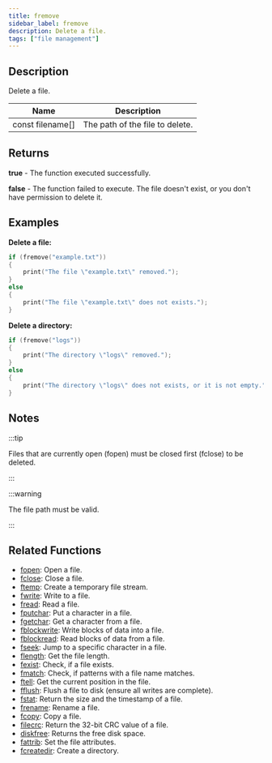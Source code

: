 ```yaml
---
title: fremove
sidebar_label: fremove
description: Delete a file.
tags: ["file management"]
---
```


<LowercaseNote />

## Description

Delete a file.

| Name             | Description                     |
| ---------------- | ------------------------------- |
| const filename[] | The path of the file to delete. |

## Returns

**true** - The function executed successfully.

**false** - The function failed to execute. The file doesn't exist, or you don't have permission to delete it.

## Examples

**Delete a file:**

```c
if (fremove("example.txt"))
{
    print("The file \"example.txt\" removed.");
}
else
{
    print("The file \"example.txt\" does not exists.");
}
```

**Delete a directory:**

```c
if (fremove("logs"))
{
    print("The directory \"logs\" removed.");
}
else
{
    print("The directory \"logs\" does not exists, or it is not empty.");
}
```

## Notes

:::tip

Files that are currently open (fopen) must be closed first (fclose) to be deleted.

:::

:::warning

The file path must be valid.

:::

## Related Functions

- [fopen](fopen): Open a file.
- [fclose](fclose): Close a file.
- [ftemp](ftemp): Create a temporary file stream.
- [fwrite](fwrite): Write to a file.
- [fread](fread): Read a file.
- [fputchar](fputchar): Put a character in a file.
- [fgetchar](fgetchar): Get a character from a file.
- [fblockwrite](fblockwrite): Write blocks of data into a file.
- [fblockread](fblockread): Read blocks of data from a file.
- [fseek](fseek): Jump to a specific character in a file.
- [flength](flength): Get the file length.
- [fexist](fexist): Check, if a file exists.
- [fmatch](fmatch): Check, if patterns with a file name matches.
- [ftell](ftell): Get the current position in the file.
- [fflush](fflush): Flush a file to disk (ensure all writes are complete).
- [fstat](fstat): Return the size and the timestamp of a file.
- [frename](frename): Rename a file.
- [fcopy](fcopy): Copy a file.
- [filecrc](filecrc): Return the 32-bit CRC value of a file.
- [diskfree](diskfree): Returns the free disk space.
- [fattrib](fattrib): Set the file attributes.
- [fcreatedir](fcreatedir): Create a directory.
